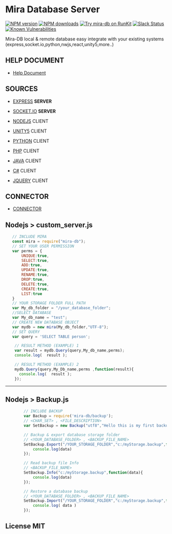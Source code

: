 # Mira Database Server

[![NPM version][npm-image]][npm-url]
[![NPM downloads][downloads-image]][downloads-url]
[![Try mira-db on RunKit](https://badge.runkitcdn.com/mira-db.svg)](https://npm.runkit.com/mira-db)
[![Slack Status](https://img.shields.io/badge/slack-Nodeclient-blue.svg?longCache=true&style=flat)](https://nodeclient.slack.com)
[![Known Vulnerabilities](https://snyk.io/test/npm/mira-db/badge.svg)](https://snyk.io/test/npm/mira-db)

Mira-DB local & remote database
easy integrate with your existing systems (express,socket.io,python,nwjs,react,unity5,more..)

## HELP DOCUMENT
* [Help Document][df9]

## SOURCES

* [EXPRESS][df1]    **SERVER**
* [SOCKET.IO][df2]  **SERVER**  

* [NODEJS][df7]      CLIENT 
* [UNITY5][df5]      CLIENT 
* [PYTHON][df4]      CLIENT
* [PHP][df10]        CLIENT
* [JAVA][df6]        CLIENT 
* [C#][df3]          CLIENT 
* [JQUERY][df8]      CLIENT 
  
## CONNECTOR
* [CONNECTOR][df11]




## Nodejs  > custom_server.js

 ```js
    // INCLUDE MIRA
    const mira = require("mira-db");
    // SET YOUR USER PERMISSION
    var perms = { 
        UNIQUE:true,
        SELECT:true,
        ADD:true,
        UPDATE:true,
        RENAME:true,
        DROP:true,
        DELETE:true,
        CREATE:true,
        LIST:true 
    }
    // YOUR STORAGE FOLDER FULL PATH
    var My_db_folder = "/your_database_folder";
    //SELECT DATABASE
    var My_db_name = "test";
    // CREATE NEW DATABASE OBJECT
    var mydb = new mira(My_db_folder,"UTF-8");
    // SET QUERY
    var query = 'SELECT TABLE person';
```
```js    
    // RESULT METHOD (EXAMPLE) 1
    var result = mydb.Query(query,My_db_name,perms);
    console.log(  result );
```  
```js    
    // RESULT METHOD (EXAMPLE) 2
    mydb.Query(query,My_Db_name,perms ,function(result){
      console.log(  result );
    });           
```  


-----
## Nodejs  > Backup.js

```js
        // INCLUDE BACKUP
        var Backup = require('mira-db/backup');
        // <CHAR_SET> , <FILE_DESCRIPTION>
        var SetBackup = new Backup("utf8","Hello this is my first backup file");

        // Backup & export database storage folder
        // <YOUR_DATABASE_FOLDER> , <BACKUP_FILE_NAME>
        SetBackup.Export("/YOUR_STORAGE_FOLDER","c:/myStorage.backup",function(data){
            console.log(data)
        });

        // Read backup file Info
        // <BACKUP_FILE_NAME>
        SetBackup.Info("c:/myStorage.backup",function(data){
            console.log(data)
        });

        // Restore a database backup
        // <YOUR_DATABASE_FOLDER> , <BACKUP_FILE_NAME>
        SetBackup.Import("/YOUR_STORAGE_FOLDER","c:/myStorage.backup",function(data){
            console.log( data )
        });
```

## License MIT
   [df11]: <https://github.com/Nodeclient/Mira-DB/tree/master/CONNECTOR>
   [df10]: <https://github.com/Nodeclient/Mira-DB/tree/master/CLIENT EXAMPLE/Express Server clients/Example Client (PHP5)>
   [df9]: <https://github.com/Nodeclient/Mira-DB/tree/master/HELP DOCS>
   [df8]: <https://github.com/Nodeclient/Mira-DB/tree/master/CLIENT EXAMPLE/Express Server clients/Example Client (HTML)>
   [df7]: <https://github.com/Nodeclient/Mira-DB/tree/master/CLIENT EXAMPLE/Socket Server clients/Example Client (nodejs)>
   [df6]: <https://github.com/Nodeclient/Mira-DB/tree/master/CLIENT EXAMPLE/Express Server clients/Example Client (java)>
   [df5]: <https://github.com/Nodeclient/Mira-DB/tree/master/CLIENT EXAMPLE/Express Server clients/Example Client (UNITY5 GAME ENGINE)>
   [df4]: <https://github.com/Nodeclient/Mira-DB/tree/master/CLIENT EXAMPLE/Express Server clients/Example Client (PYTHON)>
   [df3]: <https://github.com/Nodeclient/Mira-DB/tree/master/CLIENT EXAMPLE/Express Server clients/Example Client (C%23)>
   [df2]: <https://github.com/Nodeclient/Mira-DB/tree/master/SERVER EXAMPLE/Remote Database (socket.io Server)>
   [df1]: <https://github.com/Nodeclient/Mira-DB/tree/master/SERVER EXAMPLE/Remote Database (express Server)>
   [npm-image]: https://img.shields.io/npm/v/mira-db.svg?style=flat
   [npm-url]: https://npmjs.org/package/mira-db
   [downloads-image]: https://img.shields.io/npm/dm/mira-db.svg?style=flat
   [downloads-url]: https://npmjs.org/package/mira-db
